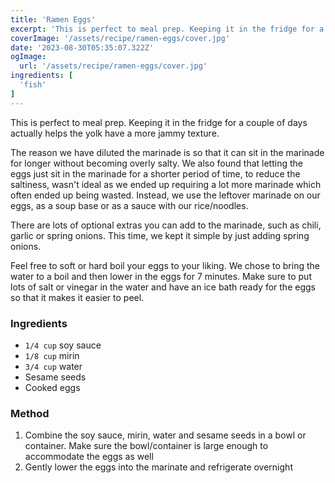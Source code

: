```yaml
---
title: 'Ramen Eggs'
excerpt: 'This is perfect to meal prep. Keeping it in the fridge for a couple of days actually helps the yolk have a more jammy texture.'
coverImage: '/assets/recipe/ramen-eggs/cover.jpg'
date: '2023-08-30T05:35:07.322Z'
ogImage:
  url: '/assets/recipe/ramen-eggs/cover.jpg'
ingredients: [
  'fish'
]
---
```


This is perfect to meal prep. Keeping it in the fridge for a couple of days actually helps the yolk have a more jammy texture. 

The reason we have diluted the marinade is so that it can sit in the marinade for longer without becoming overly salty. We also found that letting the eggs just sit in the marinade for a shorter period of time, to reduce the saltiness, wasn't ideal as we ended up requiring a lot more marinade which often ended up being wasted. Instead, we use the leftover marinade on our eggs, as a soup base or as a sauce with our rice/noodles.

There are lots of optional extras you can add to the marinade, such as chili, garlic or spring onions. This time, we kept it simple by just adding spring onions. 

Feel free to soft or hard boil your eggs to your liking. We chose to bring the water to a boil and then lower in the eggs for 7 minutes. Make sure to put lots of salt or vinegar in the water and have an ice bath ready for the eggs so that it makes it easier to peel. 

### Ingredients
- `1/4 cup` soy sauce
- `1/8 cup` mirin
- `3/4 cup` water
- Sesame seeds
- Cooked eggs

### Method
1. Combine the soy sauce, mirin, water and sesame seeds in a bowl or container. Make sure the bowl/container is large enough to accommodate the eggs as well
2. Gently lower the eggs into the marinate and refrigerate overnight